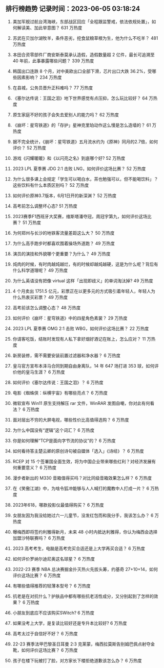 
## 排行榜趋势 记录时间：2023-06-05 03:18:24
  
  1. 美加军舰过航台湾海峡，东部战区回应「全程跟监警戒，依法依规处置」，如何解读美、加此举意图？ 631 万热度
    
  2. 苏武在贝加尔湖牧羊，条件恶劣，挖食鼠粮草根为生，他为什么不吃羊？ 481 万热度
    
  3. 本田合资零部件厂商安斯泰莫承认造假，造假数量超 2 亿件，最长可追溯至 40 年前，此事暴露哪些问题？ 339 万热度
    
  4. 韩国出口连跌 8 个月，对中美欧出口全部下滑，芯片出口大跌 36.2%，受哪些因素影响？ 234 万热度
    
  5. 在县城，公务员晋升正科难吗？ 77 万热度
    
  6. 《塞尔达传说：王国之泪》地下世界感觉有点压抑，怎么玩比较好？ 64 万热度
    
  7. 原生家庭不好的孩子会失去爱别人的能力吗？ 62 万热度
    
  8. 《崩坏：星穹铁道》的「存护」星神克里珀动作这么慢是怎么造墙的？ 61 万热度
    
  9. 据不完全统计，《崩坏：星穹铁道》五月流水约为《原神》同月的2.7倍，如何评价？ 52 万热度
    
  10. 游戏《闪耀暖暖》和《以闪亮之名》到底哪个好? 52 万热度
    
  11. 2023 LPL 夏季赛 JDG 2:1 击败 LNG，如何评价这场比赛？ 52 万热度
    
  12. 为什么很多课上会规定「学生可以喝白水，茶也勉强可以，但不能喝饮料」？这些饮料有什么本质区别吗？ 52 万热度
    
  13. 如何评价原神3.7版本，6月1日开的新深渊？ 52 万热度
    
  14. 高考前怎么调整坏心态? 51 万热度
    
  15. 2023赛季F1西班牙大奖赛，维斯塔潘夺冠，周冠宇第九，如何评价这场比赛？ 51 万热度
    
  16. 为何郑州与长沙的地铁客流量差距这么大？ 50 万热度
    
  17. 为什么高手跑步时都喜欢围着操场外道跑？ 49 万热度
    
  18. 演员的演技和外貌哪个更重要？为什么？ 49 万热度
    
  19. 炖肉的时候，有时肉越炖越烂，有的时候却越炖越硬，这是为什么呢？背后有什么科学道理呢？ 49 万热度
    
  20. 为什么英语没有把像 virtual 这样「出现即歧义」的单词淘汰掉? 49 万热度
    
  21. 4 个月卖出 1751.5 亿元，彩票正在以更多元的方式吸引着年轻人，年轻人为什么热衷买彩票？ 49 万热度
    
  22. 高考前该怎么调整心态？ 48 万热度
    
  23. 如何评价《崩坏：星穹铁道》中的四星角色素裳？ 29 万热度
    
  24. 2023 LPL 夏季赛 OMG 2:1 击败 WBG，如何评价这场比赛？ 22 万热度
    
  25. 你请客吃饭，结账时发现有人私下拿好烟好酒记在账上，怎么应对？ 11 万热度
    
  26. 新房装修，需不需要安装前置过滤器和净水器？ 6 万热度
    
  27. 皇马官方宣布本泽马合同到期自由身离队，14 年 647 场打进 353 球，如何评价他的皇马生涯？ 6 万热度
    
  28. 如何评价《塞尔达传说：王国之泪》？ 6 万热度
    
  29. 电影《蜘蛛侠：纵横宇宙》有哪些亮点？ 6 万热度
    
  30. 微软宣布 Win11 原生支持解压 rar 文件，WinRAR 发图自嘲，你对此有何看法？ 6 万热度
    
  31. 面对层出不穷的大屏电视，哪些性价比高值得选购？ 6 万热度
    
  32. 为什么中国没有“逻辑”这个词汇？ 6 万热度
    
  33. 你是如何理解“TCP是面向字节流的协议”的？ 6 万热度
    
  34. 如何看待答主楚云卿的原创诗句被自媒体「选入」《诗经》？ 6 万热度
    
  35. RCEP 对 15 个签署国全面生效，将为中国企业带来哪些红利？对经济发展有何重要意义？ 6 万热度
    
  36. 漫步者新出的 M330 音箱值得买吗？对比同级音箱效果怎么样？ 6 万热度
    
  37. 在《笑傲江湖》中，为啥令狐冲能够与人人喊打的魔教中人打成一片？ 6 万热度
    
  38. 2023年618，哪款投影仪最值得购买？ 6 万热度
    
  39. 女朋友因为我没给她过六一儿童节，没发红包而和我分手，我该怎么办？ 6 万热度
    
  40. 曝梅西即将签约利雅得新月，未来 48 小时内抵达利雅得，你认为梅西会选择加盟沙特联赛吗？ 6 万热度
    
  41. 2023 高考考生，电脑是高考完买合适还是上大学再买合适？ 6 万热度
    
  42. 如何评价罗纳尔迪尼奥这名球星？ 6 万热度
    
  43. 2022-23 赛季 NBA 总决赛掘金扑灭热火先拔头筹，约基奇 27+10+14，如何评价这场比赛？ 6 万热度
    
  44. 有哪些值得推荐的轻薄本型号？ 6 万热度
    
  45. 抗老是在对抗什么？护肤品中都有哪些抗老活性成分，又分别起到了怎样的效果？ 6 万热度
    
  46. 小朋友到底应不应该购买SWitch? 6 万热度
    
  47. 如果没考上大学，是复读比较好还是专升本比较好? 6 万热度
    
  48. 高考太过于自信好不好？ 6 万热度
    
  49. 22-23 赛季法甲巴黎圣日耳曼 2:3 克莱蒙，梅西拉莫斯告别姆巴佩点射夺金靴，如何评价这场比赛？ 6 万热度
    
  50. 孩子在楼下玩被打了脸，对方家长下楼拒绝道歉该怎么办？ 6 万热度
    